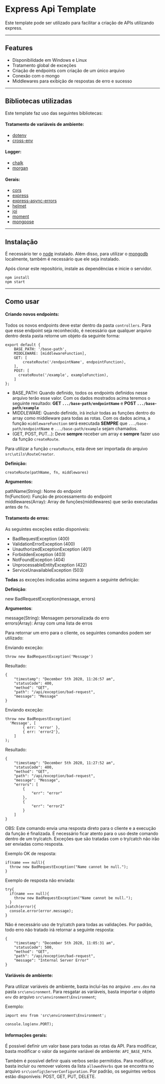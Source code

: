 # **Express Api Template**

Este template pode ser utilizado para facilitar a criação de APIs utilizando express.

<hr>

## **Features**

- Disponibilidade em Windows e Linux
- Tratamento global de exceções
- Criação de endpoints com criação de um único arquivo
- Conexão com o mongo
- Middlewares para exibição de respostas de erro e sucesso

<hr>

## **Bibliotecas utilizadas**

Este template faz uso das seguintes bibliotecas:


#### Tratamento de variáveis de ambiente:

- [dotenv](https://www.npmjs.com/package/dotenv)
- [cross-env](https://www.npmjs.com/package/cross-env)

#### Logger:

- [chalk](https://www.npmjs.com/package/chalk)
- [morgan](https://www.npmjs.com/package/morgan)

#### Gerais:

- [cors](https://www.npmjs.com/package/cors)
- [express](https://www.npmjs.com/package/express)
- [express-async-errors](https://www.npmjs.com/package/express-async-errors)
- [helmet](https://www.npmjs.com/package/helmet)
- [joi](https://www.npmjs.com/package/joi)
- [moment](https://www.npmjs.com/package/moment)
- [mongoose](https://www.npmjs.com/package/mongoose)

<hr>

## **Instalação**

É necessário ter o [node](https://nodejs.org/en/) instalado. Além disso, para utilizar o [mongodb](https://docs.mongodb.com/manual/installation/) localmente, também é necessário que ele seja instalado.

Após clonar este repositório, instale as dependências e inicie o servidor.

```
npm install
npm start
```

<hr>

## **Como usar**

#### **Criando novos endpoints:**

Todos os novos endpoints deve estar dentro da pasta ```controllers```. Para que esse endpoint seja reconhecido, é necessário que qualquer arquivo dentro desta pasta retorne um objeto da seguinte forma:

```
export default {
	BASE_PATH: '/base-path',
	MIDDLEWARE: [middlewareFunction],
	GET: [
		createRoute('/endpointName', endpointFunction),
	],
    POST: [
      createRoute('/example', exampleFunction),
    ]
};
```

- BASE_PATH: Quando definido, todos os endpoints definidos nesse arquivo terão esse valor. Com os dados mostrados acima teremos o seguinte resultado: **GET ```.../base-path/endpointName```** e **POST ```.../base-path/example```**
- MIDDLEWARE: Quando definido, irá incluir todas as funções dentro do array como middleware para todas as rotas. Com os dados acima, a função ```middlewareFunction``` será executada **SEMPRE** que ```.../base-path/endpointName``` e ```.../base-path/example``` sejam chamados.
- (GET, POST, PUT...): Deve **sempre** receber um array e **sempre** fazer uso da função ```createRoute```.


Para utilizar a função ```createRoute```, esta deve ser importada do arquivo ```src\utils\RouteCreator```.


**Definição:**

```createRoute(pathName, fn, middlewares)```

**Argumentos:**

pathName(String): Nome do endpoint   
fn(Function): Função de processamento do endpoint   
middlewares(Array): Array de funções(middlewares) que serão executadas antes de ```fn```.

#### **Tratamento de erros:**

As seguintes exceções estão disponíveis:

- BadRequestException (400)
- ValidationErrorException (400)
- UnauthorizedExceptionException (401)
- ForbiddenException (403)
- NotFoundException (404)
- UnprocessableEntityException (422)
- ServiceUnavailableException (503)

**Todas** as exceções indicadas acima seguem a seguinte definição:

**Definição**:

new BadRequestException(message, errors)

**Argumentos**:

message(String): Mensagem personalizada do erro   
errors(Array): Array com uma lista de erros   

Para retornar um erro para o cliente, os seguintes comandos podem ser utilizado:

Enviando exceção:   

```throw new BadRequestException('Message')```

Resultado:
```
{
    "timestamp": "December 5th 2020, 11:26:57 am",
    "statusCode": 400,
    "method": "GET",
    "path": "/api/exception/bad-request",
    "message": "Message"
}
```


Enviando exceção:
```
throw new BadRequestException(
  'Message', [
		{ err: 'error' },
		{ err: 'error2'},
	]
);
```

Resultado:
```
{
    "timestamp": "December 5th 2020, 11:27:52 am",
    "statusCode": 400,
    "method": "GET",
    "path": "/api/exception/bad-request",
    "message": "Message",
    "errors": [
        {
            "err": "error"
        },
        {
            "err": "error2"
        }
    ]
}
```


OBS: Este comando envia uma resposta direto para o cliente e a execução da função é finalizada. É necessário ficar atento para o uso deste comando dentro de um try/catch. Exceções que são tratadas com o try/catch não irão ser enviadas como resposta.

Exemplo OK de resposta:

```
if(name === null){
  throw new BadRequestException("Name cannot be null.");
}
```

Exemplo de resposta não enviada:
```
try{
  if(name === null){
    throw new BadRequestException("Name cannot be null.");
  }
}catch(error){
  console.error(error.message);
}
```

Não é necessário uso de try/catch para todas as validações. Por padrão, todo erro não tratado irá retornar a seguinte resposta:

```
{
    "timestamp": "December 5th 2020, 11:05:31 am",
    "statusCode": 500,
    "method": "GET",
    "path": "/api/exception/bad-request",
    "message": "Internal Server Error"
}
```


#### **Variáveis de ambiente:**

Para utilizar variáveis de ambiente, basta incluí-las no arquivo ```.env.dev``` na pasta ```src\environment```.
Para resgatar as variáveis, basta importar o objeto ```env``` do arquivo ```src\environment\Environment```;

Exemplo:

```
import env from 'src\environment\Environment';

console.log(env.PORT);
```

#### **Informações gerais:**

É possível definir um valor base para todas as rotas da API. Para modificar, basta modificar o valor da seguinte variável de ambiente: ```API_BASE_PATH```.

Também é possível definir quais verbos serão permitidos. Para modificar, basta incluir ou remover valores da lista ```allowedVerbs``` que se encontra no arquivo ```src\config\ServerConfiguration```. Por padrão, os seguintes verbos estão disponíveis: POST, GET, PUT, DELETE.


[comment]: <> (Incluir uso de funções globais)
